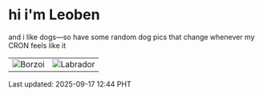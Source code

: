 # hi i'm Leoben

and i like dogs—so have some random dog pics that change whenever my CRON feels like it

|  |  |
|--------|----------|
| ![Borzoi](https://random-dog-vercel.vercel.app/api/random-borzoi?v=1758084243) | ![Labrador](https://random-dog-vercel.vercel.app/api/random-labrador?v=1758084243) |

Last updated: 2025-09-17 12:44 PHT
